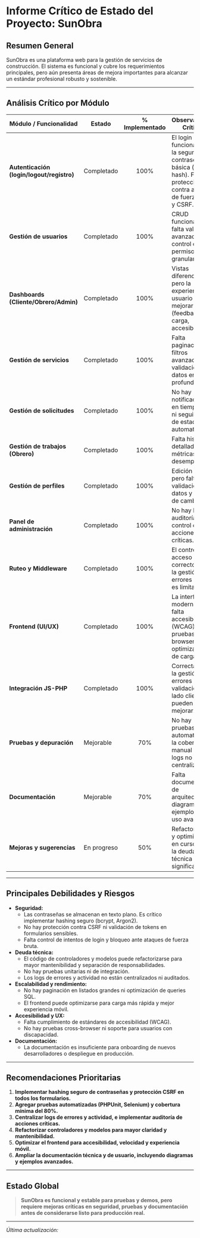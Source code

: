 # Informe Crítico de Estado del Proyecto: SunObra

## Resumen General

SunObra es una plataforma web para la gestión de servicios de construcción. El sistema es funcional y cubre los requerimientos principales, pero aún presenta áreas de mejora importantes para alcanzar un estándar profesional robusto y sostenible.

---

## Análisis Crítico por Módulo

| Módulo / Funcionalidad         | Estado         | % Implementado | Observaciones Críticas |
|-------------------------------|---------------|:--------------:|-----------------------|
| **Autenticación (login/logout/registro)** | Completado     |     100%      | El login es funcional, pero la seguridad de contraseñas es básica (no hay hash). Falta protección contra ataques de fuerza bruta y CSRF. |
| **Gestión de usuarios**        | Completado     |     100%      | CRUD funcional, pero falta validación avanzada y control de permisos más granular. |
| **Dashboards (Cliente/Obrero/Admin)** | Completado     |     100%      | Vistas diferenciadas, pero la experiencia de usuario puede mejorar (feedback, carga, accesibilidad). |
| **Gestión de servicios**       | Completado     |     100%      | Falta paginación, filtros avanzados y validación de datos en profundidad. |
| **Gestión de solicitudes**     | Completado     |     100%      | No hay notificaciones en tiempo real ni seguimiento de estado automatizado. |
| **Gestión de trabajos (Obrero)** | Completado   |     100%      | Falta historial detallado y métricas de desempeño. |
| **Gestión de perfiles**        | Completado     |     100%      | Edición básica, pero falta validación de datos y control de cambios. |
| **Panel de administración**    | Completado     |     100%      | No hay logs de auditoría ni control de acciones críticas. |
| **Ruteo y Middleware**         | Completado     |     100%      | El control de acceso es correcto, pero la gestión de errores y logs es limitada. |
| **Frontend (UI/UX)**           | Completado     |     100%      | La interfaz es moderna, pero falta accesibilidad (WCAG), pruebas cross-browser y optimización de carga. |
| **Integración JS-PHP**         | Completado     |     100%      | Correcta, pero la gestión de errores y la validación del lado cliente pueden mejorar. |
| **Pruebas y depuración**       | Mejorable      |      70%      | No hay pruebas automatizadas, la cobertura es manual y los logs no son centralizados. |
| **Documentación**              | Mejorable      |      70%      | Falta documentación de arquitectura, diagramas y ejemplos de uso avanzado. |
| **Mejoras y sugerencias**      | En progreso    |      50%      | Refactorización y optimización en curso, pero la deuda técnica es significativa. |

---

## Principales Debilidades y Riesgos

- **Seguridad:**
  - Las contraseñas se almacenan en texto plano. Es crítico implementar hashing seguro (bcrypt, Argon2).
  - No hay protección contra CSRF ni validación de tokens en formularios sensibles.
  - Falta control de intentos de login y bloqueo ante ataques de fuerza bruta.
- **Deuda técnica:**
  - El código de controladores y modelos puede refactorizarse para mayor mantenibilidad y separación de responsabilidades.
  - No hay pruebas unitarias ni de integración.
  - Los logs de errores y actividad no están centralizados ni auditados.
- **Escalabilidad y rendimiento:**
  - No hay paginación en listados grandes ni optimización de queries SQL.
  - El frontend puede optimizarse para carga más rápida y mejor experiencia móvil.
- **Accesibilidad y UX:**
  - Falta cumplimiento de estándares de accesibilidad (WCAG).
  - No hay pruebas cross-browser ni soporte para usuarios con discapacidad.
- **Documentación:**
  - La documentación es insuficiente para onboarding de nuevos desarrolladores o despliegue en producción.

---

## Recomendaciones Prioritarias

1. **Implementar hashing seguro de contraseñas y protección CSRF en todos los formularios.**
2. **Agregar pruebas automatizadas (PHPUnit, Selenium) y cobertura mínima del 80%.**
3. **Centralizar logs de errores y actividad, e implementar auditoría de acciones críticas.**
4. **Refactorizar controladores y modelos para mayor claridad y mantenibilidad.**
5. **Optimizar el frontend para accesibilidad, velocidad y experiencia móvil.**
6. **Ampliar la documentación técnica y de usuario, incluyendo diagramas y ejemplos avanzados.**

---

## Estado Global

> **SunObra es funcional y estable para pruebas y demos, pero requiere mejoras críticas en seguridad, pruebas y documentación antes de considerarse listo para producción real.**

---

*Última actualización: <?= date('Y-m-d H:i:s') ?>* 